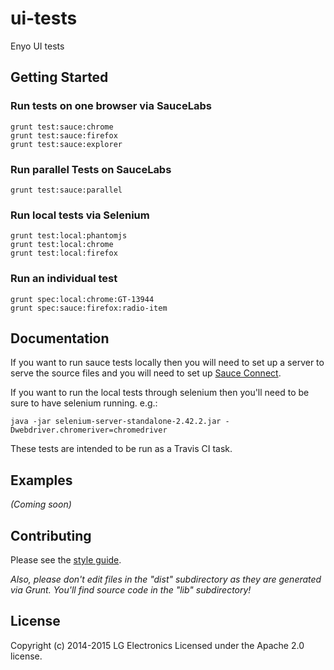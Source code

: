 # ui-tests

Enyo UI tests

## Getting Started

### Run tests on one browser via SauceLabs

```
grunt test:sauce:chrome
grunt test:sauce:firefox
grunt test:sauce:explorer
```

### Run parallel Tests on SauceLabs

```
grunt test:sauce:parallel
```

### Run local tests via Selenium

```
grunt test:local:phantomjs
grunt test:local:chrome
grunt test:local:firefox
```

### Run an individual test

```
grunt spec:local:chrome:GT-13944
grunt spec:sauce:firefox:radio-item
```

## Documentation
If you want to run sauce tests locally then you will need to set up a server to serve the source files and you will need to set up [Sauce Connect](https://docs.saucelabs.com/reference/sauce-connect/).

If you want to run the local tests through selenium then you'll need to be sure to have selenium running.  e.g.:

```
java -jar selenium-server-standalone-2.42.2.jar -Dwebdriver.chromeriver=chromedriver
```

These tests are intended to be run as a Travis CI task.

## Examples
_(Coming soon)_

## Contributing
Please see the [style guide](http://enyojs.com/docs/latest/best-practices/style-guide.html).

_Also, please don't edit files in the "dist" subdirectory as they are generated via Grunt. You'll find source code in the "lib" subdirectory!_

## License
Copyright (c) 2014-2015 LG Electronics
Licensed under the Apache 2.0 license.
